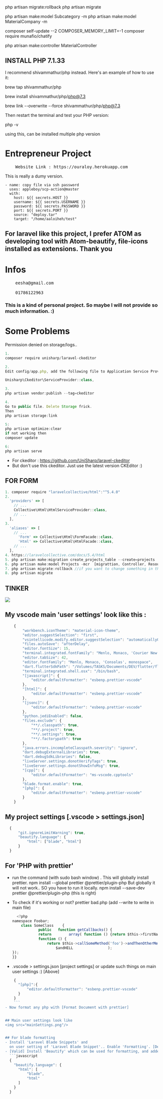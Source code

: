 php artisan migrate:rollback
php artisan migrate

  php artisan make:model Subcategory -m
  php artisan make:model MaterialCompany -m
  
composer self-update --2
COMPOSER_MEMORY_LIMIT=-1 composer require munafio/chatify

php atrisan make:controller MaterialController

## INSTALL PHP 7.1.33
I recommend shivammathur/php instead. Here's an example of how to use it:

brew tap shivammathur/php

brew install shivammathur/php/php@7.3

brew link --overwrite --force shivammathur/php/php@7.3

Then restart the terminal and test your PHP version:

php -v

using this, can be installed multiple php version

# Entrepreneur Project
<pre>
	Website Link : https://ouraloy.herokuapp.com
</pre>
This is really a dumy version.


    - name: copy file via ssh password
      uses: appleboy/scp-action@master
      with:
        host: ${{ secrets.HOST }}
        username: ${{ secrets.USERNAME }}
        password: ${{ secrets.PASSWORD }}
        port: ${{ secrets.PORT }}
        source: "deploy.tar"
        target: "/home/aaloiheh/test"

        
## For laravel like this project, I prefer ATOM as developing tool with Atom-beautify, file-icons installed as extensions. Thank you

# Infos
<pre>
	eesha@gmail.com <br>
	01786122963
</pre>

### This is a kind of personal project. So maybe I will not provide so much information. :)

# Some Problems
Permission denied on storage/logs..

```javascript
1.
composer require unisharp/laravel-ckeditor

2.
Edit config/app.php, add the following file to Application Service Providers section.

Unisharp\Ckeditor\ServiceProvider::class,

3.
php artisan vendor:publish --tag=ckeditor

4.
Go to public file. Delete Storage frick.
Then
php artisan storage:link

5:
php artisan optimize:clear
if not working then
composer update

6:
php artisan serve

```
- For ckeditor : https://github.com/UniSharp/laravel-ckeditor
- But don't use this ckeditor. Just use the latest version CKEditor :)


## FOR FORM
```javascript
1. composer require "laravelcollective/html":"^5.4.0"
2.
  'providers' => [
    // ...
    Collective\Html\HtmlServiceProvider::class,
    // ...
  ],
3.
  'aliases' => [
    // ...
      'Form' => Collective\Html\FormFacade::class,
      'Html' => Collective\Html\HtmlFacade::class,
    // ...
  ],
4. https://laravelcollective.com/docs/5.4/html
5. php artisan make:migration create_projects_table --create=projects
6. php artisan make:model Projects -mcr  [migrattion, Controller, Resource]
7. php artisan migrate:rollback //if you want to change something in the table
8. php artisan migrate

```

## TINKER
<img src="TINKER.png"/>

## My vscode main 'user settings' look like this :
  ```javascript
      {
          "workbench.iconTheme": "material-icon-theme",
          "editor.suggestSelection": "first",
          "vsintellicode.modify.editor.suggestSelection": "automaticallyOverrodeDefaultValue",
          "files.autoSave": "afterDelay",
          "editor.fontSize": 15,
          "terminal.integrated.fontFamily": "Menlo, Monaco, 'Courier New', monospace",
          "editor.tabSize": 42,
          "editor.fontFamily": "Menlo, Monaco, 'Consolas', monospace",
          "dart.flutterSdkPath": "/Volumes/TASKS/Documents/DEV/flutter/flutter",
          "terminal.integrated.shell.osx": "/bin/bash",
          "[javascript]": {
              "editor.defaultFormatter": "esbenp.prettier-vscode"
          },
          "[html]": {
              "editor.defaultFormatter": "esbenp.prettier-vscode"
          },
          "[jsonc]": {
              "editor.defaultFormatter": "esbenp.prettier-vscode"
          },
          "python.jediEnabled": false,
          "files.exclude": {
              "**/.classpath": true,
              "**/.project": true,
              "**/.settings": true,
              "**/.factorypath": true
          },
          "java.errors.incompleteClasspath.severity": "ignore",
          "dart.debugExternalLibraries": true,
          "dart.debugSdkLibraries": false,
          "liveServer.settings.donotVerifyTags": true,
          "liveServer.settings.donotShowInfoMsg": true,
          "[cpp]": {
              "editor.defaultFormatter": "ms-vscode.cpptools"
          },
          "blade.format.enable": true,
          "[php]": {
              "editor.defaultFormatter": "esbenp.prettier-vscode"
          }
      }
```

## My project settings [.vscode > settings.json]
  ```javascript
    {
        "git.ignoreLimitWarning": true,
        "beautify.language": {
            "html": ["blade", "html"]
        }
    }
  ```


## For 'PHP with prettier'
- run the command (with sudo bash window) . This will globally install prettier.
  npm install --global prettier @prettier/plugin-php
  But globally it will not work.. SO you have to run it locally.
  npm install --save-dev prettier @prettier/plugin-php (this is right)
- To check if it's working or not?
  prettier bad.php (add --write to write in main file)

    ```javascript
      <?php
    namespace Foobar;
        class SomeClass    {
                public   function getCallbacks() {
                return        array( function () {return $this->firstName;},
                function () {
                    return $this->callSomeMethod('foo')->andThenOtherMethod( Bar::withSome("arguments"),
                        $andHELL                );
    });
    }}
    ```
- .vscode > settings.json [project settings]
  or update such things on main user settings :) [Above]
```javascript
    {
      "[php]":{
          "editor.defaultFormatter": "esbenp.prettier-vscode"
      }
    }
    ```
- Now format any php with [Format Document with prettier]


## Main user settings look like
<img src="mainSettings.png"/>


## For blade formatting
- Install 'Laravel Blade Snippets' and
  on user setting of 'Laravel Blade Snippet'.. Enable 'Formatting'. [Deprecated]
- [Valid] Install 'Beautify' which can be used for formatting, and added these lines into 'project settings',
  ```javascript
  {
    "beautify.language": {
      "html": [
          "blade",
          "html"
      ]
    }
  }

  ```

